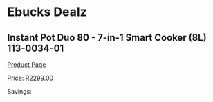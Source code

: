 
# Ebucks Dealz
## Instant Pot Duo 80 - 7-in-1 Smart Cooker (8L) 113-0034-01
[Product Page](https://www.ebucks.com/web/shop/productSelected.do?prodId=1146887573&catId=704983235)

Price: R2299.00

Savings: 


	